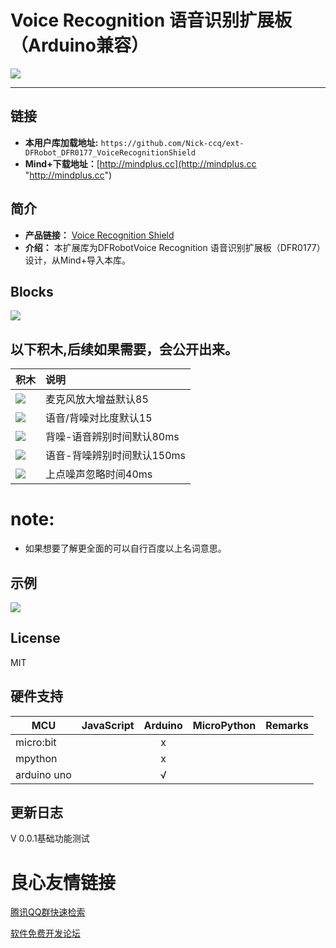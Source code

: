 # Voice Recognition 语音识别扩展板（Arduino兼容）


![](./arduinoC/_images/featured.png)

---------------------------------------------------------


## 链接
- **本用户库加载地址:** ```https://github.com/Nick-ccq/ext-DFRobot_DFR0177_VoiceRecognitionShield```
- **Mind+下载地址：**[http://mindplus.cc](http://mindplus.cc "http://mindplus.cc")    

## 简介
- **产品链接：** [Voice Recognition Shield](https://www.dfrobot.com.cn/goods-502.html "Voice Recognition Shield")  
- **介绍：** 本扩展库为DFRobotVoice Recognition 语音识别扩展板（DFR0177）设计，从Mind+导入本库。  

## Blocks

![](./arduinoC/_images/block.png)

## 以下积木,后续如果需要，会公开出来。
|积木|说明|
|:-----|:-----|
|![](https://img.dfrobot.com.cn/wiki/none/cc9406c7606939ce9bbe623c96599fb6)|麦克风放大增益默认85|
|![](https://img.dfrobot.com.cn/wiki/none/4f73f2aec050932df1daf21054ed0aed)|语音/背噪对比度默认15|
|![](https://img.dfrobot.com.cn/wiki/none/95c419f32559cd9729a8f7871d93ae86)|背噪-语音辨别时间默认80ms|
|![](https://img.dfrobot.com.cn/wiki/none/7fe92ba8e746913e94a317b2a16ba6fb)|语音-背噪辨别时间默认150ms|
|![](https://img.dfrobot.com.cn/wiki/none/99ec386abb2d5649a26ee3a3df3df02c)|上点噪声忽略时间40ms|
# note:
* 如果想要了解更全面的可以自行百度以上名词意思。

## 示例
![](./arduinoC/_images/example.png)



## License

MIT

## 硬件支持

MCU                | JavaScript    | Arduino   | MicroPython    | Remarks
------------------ | :----------: | :----------: | :---------: | -----
micro:bit        |             |       x       |             | 
mpython        |             |        x      |             | 
arduino uno    |             |        √      |             | 
 

## 更新日志
V 0.0.1基础功能测试





 # 良心友情链接

[腾讯QQ群快速检索](http://u.720life.cn/s/8cf73f7c)

[软件免费开发论坛](http://u.720life.cn/s/bbb01dc0)